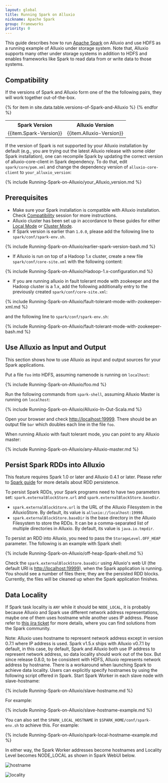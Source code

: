 ```yaml
---
layout: global
title: Running Spark on Alluxio
nickname: Apache Spark
group: Frameworks
priority: 0
---
```


This guide describes how to run [Apache Spark](http://spark-project.org/) on Alluxio and use HDFS as
a running example of Alluxio under storage system. Note that, Alluxio supports many other under
storage systems in addition to HDFS and enables frameworks like Spark to read data from or write
data to those systems.

## Compatibility

If the versions of Spark and Alluxio form one of the the following pairs, they will work together
out-of-the-box.

<table class="table table-striped">
<tr><th>Spark Version</th><th>Alluxio Version</th></tr>
{% for item in site.data.table.versions-of-Spark-and-Alluxio %}
<tr>
  <td>{{item.Spark-Version}}</td>
  <td>{{item.Alluxio-Version}}</td>
</tr>
{% endfor %}
</table>

If the version of Spark is not supported by your Alluxio installation by default (e.g., you are
trying out the latest Alluxio release with some older Spark installation), one can recompile Spark
by updating the correct version of alluxio-core-client in Spark dependency. To do that, edit
`spark/core/pom.xml` and change the dependency version of `alluxio-core-client` to
`your_alluxio_version`:

{% include Running-Spark-on-Alluxio/your_Alluxio_version.md %}

## Prerequisites

* Make sure your Spark installation is compatible with Alluxio installation. Check
[Compatibility](#compatibility) session for more instructions.
* Alluxio cluster has been set up in accordance to these guides for either
[Local Mode](Running-Alluxio-Locally.html) or [Cluster Mode](Running-Alluxio-on-a-Cluster.html).
* If Spark version is earlier than `1.0.0`, please add the following line to
`spark/conf/spark-env.sh`.

{% include Running-Spark-on-Alluxio/earlier-spark-version-bash.md %}

* If Alluxio is run on top of a Hadoop 1.x cluster, create a new file `spark/conf/core-site.xml`
with the following content:

{% include Running-Spark-on-Alluxio/Hadoop-1.x-configuration.md %}


* If you are running alluxio in fault tolerant mode with zookeeper and the Hadoop cluster is a 1.x,
add the following additionally entry to the previously created `spark/conf/core-site.xml`:

{% include Running-Spark-on-Alluxio/fault-tolerant-mode-with-zookeeper-xml.md %}

and the following line to `spark/conf/spark-env.sh`:

{% include Running-Spark-on-Alluxio/fault-tolerant-mode-with-zookeeper-bash.md %}

## Use Alluxio as Input and Output

This section shows how to use Alluxio as input and output sources for your Spark applications.

Put a file `foo` into HDFS, assuming namenode is running on `localhost`:

{% include Running-Spark-on-Alluxio/foo.md %}

Run the following commands from `spark-shell`, assuming Alluxio Master is running on `localhost`:

{% include Running-Spark-on-Alluxio/Alluxio-In-Out-Scala.md %}

Open your browser and check [http://localhost:19999](http://localhost:19999). There should be an
output file `bar` which doubles each line in the file `foo`.

When running Alluxio with fault tolerant mode, you can point to any Alluxio master:

{% include Running-Spark-on-Alluxio/any-Alluxio-master.md %}

## Persist Spark RDDs into Alluxio

This feature requires Spark 1.0 or later and Alluxio 0.4.1 or later.  Please refer to
[Spark guide](http://spark.apache.org/docs/latest/programming-guide.html#rdd-persistence) for
more details about RDD persistence.

To persist Spark RDDs, your Spark programs need to have two parameters set:
`spark.externalBlockStore.url` and `spark.externalBlockStore.baseDir`.

* `spark.externalBlockStore.url` is the URL of the Alluxio Filesystem in the AlluxioStore. By
default, its value is `alluxio://localhost:19998`.
* `spark.externalBlockStore.baseDir` is the base directory in the Alluxio Filesystem to store the
RDDs. It can be a comma-separated list of multiple directories in Alluxio. By default, its value is
`java.io.tmpdir`.

To persist an RDD into Alluxio, you need to pass the `StorageLevel.OFF_HEAP` parameter. The
following is an example with Spark shell:

{% include Running-Spark-on-Alluxio/off-heap-Spark-shell.md %}

Check the `spark.externalBlockStore.baseDir` using Alluxio's web UI (the default URI is
[http://localhost:19999](http://localhost:19999)), when the Spark application is running. You should
see a number of files there; they are the persisted RDD blocks. Currently, the files will be cleaned
up when the Spark application finishes.

## Data Locality

If Spark task locality is `ANY` while it should be `NODE_LOCAL`, it is probably because Alluxio and
Spark use different network address representations, maybe one of them uses hostname while
another uses IP address. Please refer to [this jira ticket](
https://issues.apache.org/jira/browse/SPARK-10149) for more details, where you can find solutions
from the Spark community.

Note: Alluxio uses hostname to represent network address except in version 0.7.1 where IP address is
used. Spark v1.5.x ships with Alluxio v0.7.1 by default, in this case, by default, Spark and Alluxio
both use IP address to represent network address, so data locality should work out of the box.
But since release 0.8.0, to be consistent with HDFS, Alluxio represents network address by hostname.
There is a workaround when launching Spark to achieve data locality. Users can explicitly specify
hostnames by using the following script offered in Spark. Start Spark Worker in each slave node with
slave-hostname:

{% include Running-Spark-on-Alluxio/slave-hostname.md %}

For example:

{% include Running-Spark-on-Alluxio/slave-hostname-example.md %}

You can also set the `SPARK_LOCAL_HOSTNAME` in `$SPARK_HOME/conf/spark-env.sh` to achieve this. For
example:

{% include Running-Spark-on-Alluxio/spark-local-hostname-example.md %}

In either way, the Spark Worker addresses become hostnames and Locality Level becomes NODE_LOCAL as shown
in Spark WebUI below.

![hostname]({{site.data.img.screenshot_datalocality_sparkwebui}})

![locality]({{site.data.img.screenshot_datalocality_tasklocality}})

